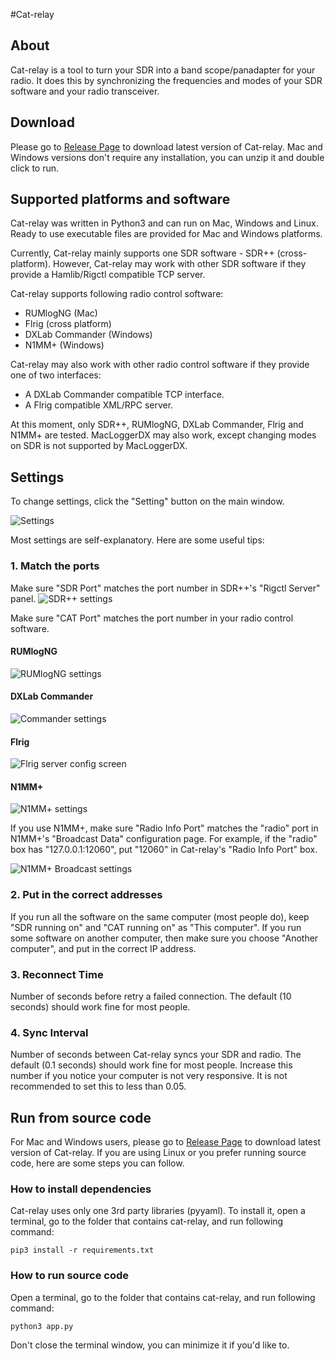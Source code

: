 #Cat-relay

## About
Cat-relay is a tool to turn your SDR into a band scope/panadapter
for your radio. It does this by synchronizing the frequencies and modes
of your SDR software and your radio transceiver.

## Download
Please go to [Release Page](https://github.com/n2iw/cat-relay/releases) to download latest version of Cat-relay. 
Mac and Windows versions don't require any installation, you can unzip it and double click to run.

## Supported platforms and software
Cat-relay was written in Python3 and can run on Mac, Windows and Linux. 
Ready to use executable files are provided for Mac and Windows platforms.

Currently, Cat-relay mainly supports one SDR software - SDR++ (cross-platform). However, Cat-relay may work with other SDR software if they provide a
Hamlib/Rigctl compatible TCP server.

Cat-relay supports following radio control software:
* RUMlogNG (Mac)
* Flrig (cross platform)
* DXLab Commander (Windows)
* N1MM+ (Windows) 

Cat-relay may also work with other radio control software if they provide one of two interfaces:
* A DXLab Commander compatible TCP interface. 
* A Flrig compatible XML/RPC server.

At this moment, only SDR++, RUMlogNG, DXLab Commander, Flrig and N1MM+ are
tested. MacLoggerDX may also work, except changing modes on SDR is not supported by MacLoggerDX. 

## Settings
To change settings, click the "Setting" button on the main window. 

 ![Settings](resources/settings.png "Settings")

Most settings are self-explanatory. Here are some useful tips: 

### 1. Match the ports
Make sure "SDR Port" matches the port number in SDR++'s "Rigctl Server" panel. 
 ![SDR++ settings](resources/SDR++-settings.png "SDR++ settings") 

Make sure "CAT Port" matches the port number in your radio control software.

#### RUMlogNG
 ![RUMlogNG settings](resources/RUMlogNG-settings.png "RUMlogNG settings")
#### DXLab Commander 
 ![Commander settings](resources/DXLab-Commander-settings.png "RUMlogNG settings")
#### Flrig 
 ![Flrig server config screen](resources/Flrig-server-config-screen.png "Flrig Server config screen") 
#### N1MM+
 ![N1MM+ settings](resources/N1MM-settings.png "N1MM settings")

If you use N1MM+, make sure "Radio Info Port" matches the "radio" port in N1MM+'s "Broadcast Data" configuration page. 
For example, if the "radio" box has "127.0.0.1:12060", put "12060" in Cat-relay's "Radio Info Port" box.

 ![N1MM+ Broadcast settings](resources/N1MM-radio-info.png "N1MM+ Broadcast settings")

### 2. Put in the correct addresses
If you run all the software on the same computer (most people do), keep "SDR running on" and "CAT running on" as "This computer". 
If you run some software on another computer, then make sure you choose "Another computer", and put in the correct IP address.
   
### 3. Reconnect Time
Number of seconds before retry a failed connection. The default (10 seconds) should work fine for most people. 

### 4. Sync Interval
Number of seconds between Cat-relay syncs your SDR and radio. The default (0.1 seconds) should work fine for most people. 
Increase this number if you notice your computer is not very responsive. It is not recommended to set this to less than 0.05.

## Run from source code
For Mac and Windows users, please go to [Release Page](https://github.com/n2iw/cat-relay/releases) to download latest version of Cat-relay.
If you are using Linux or you prefer running source code, here are some steps you can follow.

### How to install dependencies
Cat-relay uses only one 3rd party libraries (pyyaml). To install it, open a terminal, go to the folder that contains cat-relay, 
and run following command:

```pip3 install -r requirements.txt```

### How to run source code
Open a terminal, go to the folder that contains cat-relay, and run following command:

```python3 app.py```

Don't close the terminal window, you can minimize it if you'd like to.

